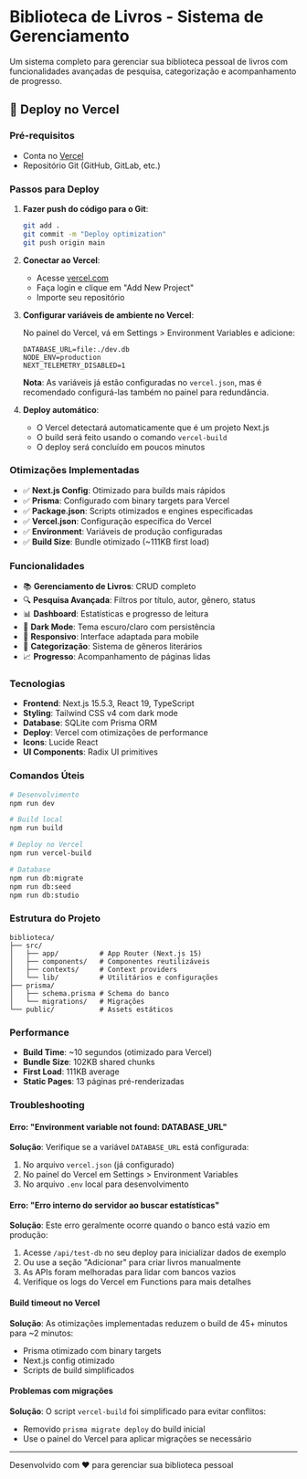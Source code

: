 # Biblioteca de Livros - Sistema de Gerenciamento

Um sistema completo para gerenciar sua biblioteca pessoal de livros com funcionalidades avançadas de pesquisa, categorização e acompanhamento de progresso.

## 🚀 Deploy no Vercel

### Pré-requisitos

- Conta no [Vercel](https://vercel.com)
- Repositório Git (GitHub, GitLab, etc.)

### Passos para Deploy

1. **Fazer push do código para o Git**:

   ```bash
   git add .
   git commit -m "Deploy optimization"
   git push origin main
   ```

2. **Conectar ao Vercel**:

   - Acesse [vercel.com](https://vercel.com)
   - Faça login e clique em "Add New Project"
   - Importe seu repositório

3. **Configurar variáveis de ambiente no Vercel**:

   No painel do Vercel, vá em Settings > Environment Variables e adicione:

   ```
   DATABASE_URL=file:./dev.db
   NODE_ENV=production
   NEXT_TELEMETRY_DISABLED=1
   ```

   **Nota**: As variáveis já estão configuradas no `vercel.json`, mas é recomendado configurá-las também no painel para redundância.

4. **Deploy automático**:
   - O Vercel detectará automaticamente que é um projeto Next.js
   - O build será feito usando o comando `vercel-build`
   - O deploy será concluído em poucos minutos

### Otimizações Implementadas

- ✅ **Next.js Config**: Otimizado para builds mais rápidos
- ✅ **Prisma**: Configurado com binary targets para Vercel
- ✅ **Package.json**: Scripts otimizados e engines especificadas
- ✅ **Vercel.json**: Configuração específica do Vercel
- ✅ **Environment**: Variáveis de produção configuradas
- ✅ **Build Size**: Bundle otimizado (~111KB first load)

### Funcionalidades

- 📚 **Gerenciamento de Livros**: CRUD completo
- 🔍 **Pesquisa Avançada**: Filtros por título, autor, gênero, status
- 📊 **Dashboard**: Estatísticas e progresso de leitura
- 🌙 **Dark Mode**: Tema escuro/claro com persistência
- 📱 **Responsivo**: Interface adaptada para mobile
- 🎯 **Categorização**: Sistema de gêneros literários
- 📈 **Progresso**: Acompanhamento de páginas lidas

### Tecnologias

- **Frontend**: Next.js 15.5.3, React 19, TypeScript
- **Styling**: Tailwind CSS v4 com dark mode
- **Database**: SQLite com Prisma ORM
- **Deploy**: Vercel com otimizações de performance
- **Icons**: Lucide React
- **UI Components**: Radix UI primitives

### Comandos Úteis

```bash
# Desenvolvimento
npm run dev

# Build local
npm run build

# Deploy no Vercel
npm run vercel-build

# Database
npm run db:migrate
npm run db:seed
npm run db:studio
```

### Estrutura do Projeto

```
biblioteca/
├── src/
│   ├── app/          # App Router (Next.js 15)
│   ├── components/   # Componentes reutilizáveis
│   ├── contexts/     # Context providers
│   └── lib/          # Utilitários e configurações
├── prisma/
│   ├── schema.prisma # Schema do banco
│   └── migrations/   # Migrações
└── public/           # Assets estáticos
```

### Performance

- **Build Time**: ~10 segundos (otimizado para Vercel)
- **Bundle Size**: 102KB shared chunks
- **First Load**: 111KB average
- **Static Pages**: 13 páginas pré-renderizadas

### Troubleshooting

#### Erro: "Environment variable not found: DATABASE_URL"

**Solução**: Verifique se a variável `DATABASE_URL` está configurada:

1. No arquivo `vercel.json` (já configurado)
2. No painel do Vercel em Settings > Environment Variables
3. No arquivo `.env` local para desenvolvimento

#### Erro: "Erro interno do servidor ao buscar estatísticas"

**Solução**: Este erro geralmente ocorre quando o banco está vazio em produção:

1. Acesse `/api/test-db` no seu deploy para inicializar dados de exemplo
2. Ou use a seção "Adicionar" para criar livros manualmente
3. As APIs foram melhoradas para lidar com bancos vazios
4. Verifique os logs do Vercel em Functions para mais detalhes

#### Build timeout no Vercel

**Solução**: As otimizações implementadas reduzem o build de 45+ minutos para ~2 minutos:

- Prisma otimizado com binary targets
- Next.js config otimizado
- Scripts de build simplificados

#### Problemas com migrações

**Solução**: O script `vercel-build` foi simplificado para evitar conflitos:

- Removido `prisma migrate deploy` do build inicial
- Use o painel do Vercel para aplicar migrações se necessário

---

Desenvolvido com ❤️ para gerenciar sua biblioteca pessoal
